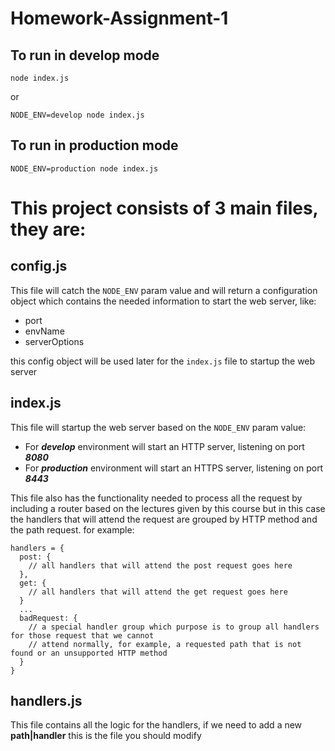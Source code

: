 # Homework-Assignment-1
## To run in develop mode 

```
node index.js 
```
or
```
NODE_ENV=develop node index.js
```

## To run in production mode
```
NODE_ENV=production node index.js
```

# This project consists of 3 main files, they are:
## config.js
This file will catch the `NODE_ENV` param value and will return a configuration object which contains the needed information
to start the web server, like:

* port
* envName
* serverOptions

this config object will be used later for the `index.js` file to startup the web server

## index.js
This file will startup the web server based on the `NODE_ENV` param value:

* For _**develop**_ environment will start an HTTP server, listening on port _**8080**_
* For _**production**_ environment will start an HTTPS server, listening on port _**8443**_

This file also has the functionality needed to process all the request by including a router based on the lectures given
by this course but in this case the handlers that will attend the request are grouped by HTTP method and the path request. 
for example:

```
handlers = {
  post: {
    // all handlers that will attend the post request goes here
  },
  get: {
    // all handlers that will attend the get request goes here
  }
  ...
  badRequest: {
    // a special handler group which purpose is to group all handlers for those request that we cannot 
    // attend normally, for example, a requested path that is not found or an unsupported HTTP method
  }
}
```

## handlers.js
This file contains all the logic for the handlers, if we need to add a new **path|handler** this is the file you should 
modify











